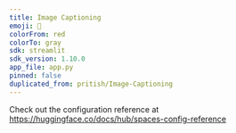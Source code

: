 ```yaml
---
title: Image Captioning
emoji: 🦀
colorFrom: red
colorTo: gray
sdk: streamlit
sdk_version: 1.10.0
app_file: app.py
pinned: false
duplicated_from: pritish/Image-Captioning
---
```


Check out the configuration reference at https://huggingface.co/docs/hub/spaces-config-reference
